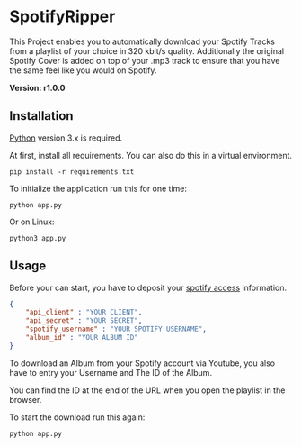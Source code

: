 # SpotifyRipper

This Project enables you to automatically download your Spotify Tracks from a playlist of your choice in 320 kbit/s quality. Additionally the original Spotify Cover is added on top of your .mp3 track to ensure that you have the same feel like you would on Spotify.

**Version: r1.0.0**


## Installation

[Python](https://www.python.org/) version 3.x is required.

At first, install all requirements. You can also do this in a virtual environment.
```console
pip install -r requirements.txt
```

To initialize the application run this for one time:
```console
python app.py
```

Or on Linux:
```console
python3 app.py
```

## Usage

Before your can start, you have to deposit your [spotify access](https://developer.spotify.com/dashboard/applications) information.

```json
{
    "api_client" : "YOUR CLIENT",
    "api_secret" : "YOUR SECRET",
    "spotify_username" : "YOUR SPOTIFY USERNAME",
    "album_id" : "YOUR ALBUM ID"
}
```

To download an Album from your Spotify account via Youtube, you also have to entry your Username and The ID of the Album.

You can find the ID at the end of the URL when you open the playlist in the browser.

To start the download run this again:

```console
python app.py
```

